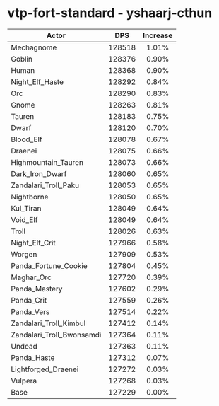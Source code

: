 # vtp-fort-standard - yshaarj-cthun
| Actor | DPS | Increase |
|---|:---:|:---:|
|Mechagnome|128518|1.01%|
|Goblin|128376|0.90%|
|Human|128368|0.90%|
|Night_Elf_Haste|128292|0.84%|
|Orc|128290|0.83%|
|Gnome|128263|0.81%|
|Tauren|128183|0.75%|
|Dwarf|128120|0.70%|
|Blood_Elf|128078|0.67%|
|Draenei|128075|0.66%|
|Highmountain_Tauren|128073|0.66%|
|Dark_Iron_Dwarf|128060|0.65%|
|Zandalari_Troll_Paku|128053|0.65%|
|Nightborne|128050|0.65%|
|Kul_Tiran|128049|0.64%|
|Void_Elf|128049|0.64%|
|Troll|128026|0.63%|
|Night_Elf_Crit|127966|0.58%|
|Worgen|127909|0.53%|
|Panda_Fortune_Cookie|127804|0.45%|
|Maghar_Orc|127720|0.39%|
|Panda_Mastery|127602|0.29%|
|Panda_Crit|127559|0.26%|
|Panda_Vers|127514|0.22%|
|Zandalari_Troll_Kimbul|127412|0.14%|
|Zandalari_Troll_Bwonsamdi|127364|0.11%|
|Undead|127363|0.11%|
|Panda_Haste|127312|0.07%|
|Lightforged_Draenei|127272|0.03%|
|Vulpera|127268|0.03%|
|Base|127229|0.00%|
